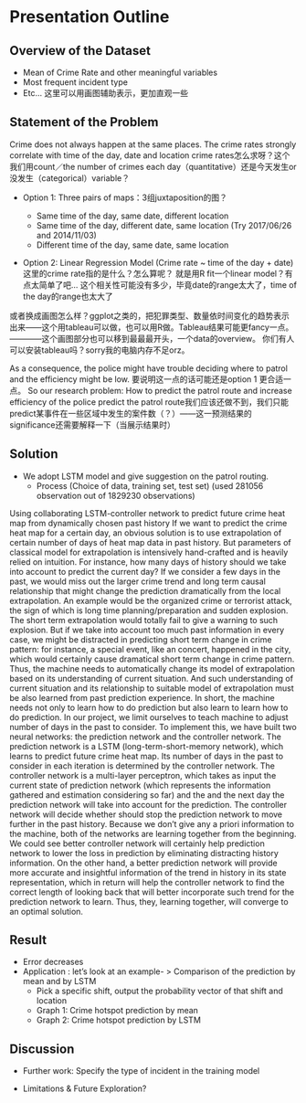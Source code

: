 # Presentation Outline
## Overview of the Dataset 
- Mean of Crime Rate and other meaningful variables 
- Most frequent incident type 
- Etc… 
这里可以用画图辅助表示，更加直观一些

## Statement of the Problem 
Crime does not always happen at the same places. The crime rates strongly correlate with time of the day, date and location 
crime rates怎么求呀？这个我们用count／the number of crimes each day（quantitative）还是今天发生or没发生（categorical）variable？

- Option 1: Three pairs of maps：3组juxtaposition的图？
  - Same time of the day, same date, different location 
  - Same time of the day, different date, same location (Try 2017/06/26 and 2014/11/03)
  - Different time of the day, same date, same location
  
- Option 2: Linear Regression Model (Crime rate ~ time of the day + date)
这里的crime rate指的是什么？怎么算呢？
就是用R fit一个linear model？有点太简单了吧...
这个相关性可能没有多少，毕竟date的range太大了，time of the day的range也太大了

或者换成画图怎么样？ggplot之类的，把犯罪类型、数量依时间变化的趋势表示出来——这个用tableau可以做，也可以用R做。Tableau结果可能更fancy一点。————这个画图部分也可以移到最最最开头，一个data的overview。
你们有人可以安装tableau吗？sorry我的电脑内存不足orz。

As a consequence, the police might have trouble deciding where to patrol and the efficiency might be low.
要说明这一点的话可能还是option 1 更合适一点。
So our research problem: How to predict the patrol route and increase efficiency of the police
predict the patrol route我们应该还做不到，我们只能predict某事件在一些区域中发生的案件数（？）——这一预测结果的significance还需要解释一下（当展示结果时）

## Solution 
- We adopt LSTM model and give suggestion on the patrol routing.
  - Process (Choice of data, training set, test set) (used 281056 observation out of 1829230 observations)

Using collaborating LSTM-controller network to predict future crime heat map from dynamically chosen past history
If we want to predict the crime heat map for a certain day, an obvious solution is to use extrapolation of certain number of days of heat map data in past history. But parameters of classical model for extrapolation is intensively hand-crafted and is heavily relied on intuition.  For instance, how many days of history should we take into account to predict the current day? If we consider a few days in the past, we would miss out the larger crime trend and long term causal relationship that might change the prediction dramatically from the local extrapolation. An example would be the organized crime or terrorist attack, the sign of which is long time planning/preparation and sudden explosion. The short term extrapolation would totally fail to give a warning to such explosion. But if we take into account too much past information in every case, we might be distracted in predicting short term change in crime pattern: for instance, a special event, like an concert, happened in the city, which would certainly cause dramatical short term change in crime pattern. Thus, the machine needs to automatically change its model of extrapolation based on its understanding of current situation. And such understanding of current situation and its relationship to suitable model of extrapolation must be also learned from past prediction experience. In short, the machine needs not only to learn how to do prediction but also learn to learn how to do prediction. In our project, we limit ourselves to teach machine to adjust number of days in the past to consider. To implement this, we have built two neural networks: the prediction network and the controller network. The prediction network is a LSTM (long-term-short-memory network), which learns to predict future crime heat map. Its number of days in the past to consider in each iteration is determined by the controller network. The controller network is a multi-layer perceptron, which takes as input the current state of prediction network (which represents the information gathered and estimation considering so far) and the and the next day the prediction network will take into account for the prediction. The controller network will decide whether should stop the prediction network to move further in the past history. Because we don’t give any a priori information to the machine, both of the networks are learning together from the beginning. We could see better controller network will certainly help prediction network to lower the loss in prediction by eliminating distracting history information. On the other hand, a better prediction network will provide more accurate and insightful information of the trend in history in its state representation, which in return will help the controller network to find the correct length of looking back that will better incorporate such trend for the prediction network to learn. Thus, they, learning together, will converge to an optimal solution.
  
## Result 
- Error decreases 
- Application : let’s look at an example- > Comparison of the prediction by mean and by LSTM 
    - Pick a specific shift, output the probability vector of that shift and location 
    - Graph 1: Crime hotspot prediction by mean 
    - Graph 2: Crime hotspot prediction by LSTM
    
## Discussion 
- Further work: Specify the type of incident in the training model 

+ Limitations & Future Exploration?
